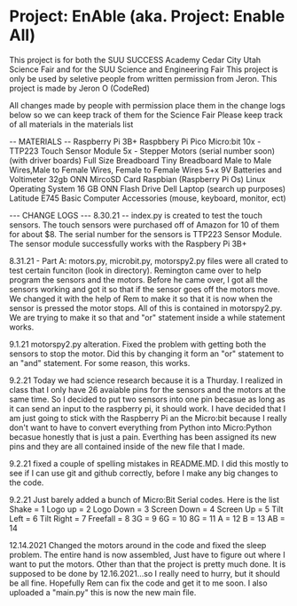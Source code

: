 # Project: EnAble (aka. Project: Enable All) 

This project is for both the SUU SUCCESS Academy Cedar City Utah Science Fair and for the SUU Science and Engineering Fair 
This project is only be used by seletive people from written permission from Jeron. This project
is made by Jeron O (CodeRed)

All changes made by people with permission place them in the change logs below so we can keep track of them for the Science Fair
Please keep track of all materials in the materials list 

-- MATERIALS -- 
Raspberry Pi 3B+
Raspbbery Pi Pico
Micro:bit 
10x - TTP223 Touch Sensor Module 
5x - Stepper Motors (serial number soon) (with driver boards) 
Full Size Breadboard
Tiny Breadboard 
Male to Male Wires,Male to Female Wires, Female to Female Wires
5+x 9V Batteries and Voltimeter
32gb ONN MircoSD Card
Raspbian (Raspberry Pi Os) Linux Operating System
16 GB ONN Flash Drive
Dell Laptop (search up purposes) Latitude E745
Basic Computer Accessories (mouse, keyboard, monitor, ect) 


--- CHANGE LOGS --- 
8.30.21 -- 
index.py is created to test the touch sensors. The touch sensors were purchased off of Amazon for 10 of them for about $8. The serial number for the sensors is TTP223 Sensor Module. The sensor module successfully works with the Raspbery Pi 3B+ 

8.31.21 - Part A: 
motors.py, microbit.py, motorspy2.py files were all crated to test certain funciton (look in directory). Remington came over to help program the sensors and the motors. Before he came over, I got all the sensors working and got it so that if the sensor goes off the motors move. We changed it with the help of Rem to make it so that it is now when the sensor is pressed the motor stops. All of this  is contained in motorspy2.py. We are trying to make it so that and "or" statement inside a while statement works. 

9.1.21
motorspy2.py alteration. Fixed the problem with getting both the sensors to stop the motor. Did this by changing it form an "or" statement to an "and" statement. For some reason, this works.

9.2.21 
Today we had science research because it is a Thurday. I realized in class that I only have 26 avaiable pins for the sensors and the motors at the same time. So I decided to put two sensors into one pin becasue as long as it can send an input to the raspberry pi, it should work. I have decided that I am just going to stick with the Raspberry Pi an the Micro:bit because I really don't want to have to convert everything from Python into Micro:Python becasue honestly that is just a pain. Everthing has been assigned its new pins and they are all contained inside of the new file that I made.

9.2.21
fixed a couple of spelling mistakes in README.MD. I did this mostly to see if I can use git and github correctly, before I make any big changes to the code.

9.2.21
Just barely added a bunch of Micro:Bit Serial codes. Here is the list 
Shake = 1 
Logo up = 2
Logo Down = 3
Screen Down = 4
Screen Up = 5
Tilt Left = 6
Tilt Right = 7
Freefall = 8
3G = 9
6G = 10
8G = 11 
A = 12
B = 13 
AB = 14 


12.14.2021
Changed the motors around in the code and fixed the sleep problem. The entire hand is now assembled, Just have to figure out where I want to put the motors. Other than that the project is pretty much done. It is supposed to be done by 12.16.2021...so I really need to hurry, but it should be all fine. Hopefully Rem can fix the code and get it to me soon. I also uploaded a "main.py" this is now the new main file. 
